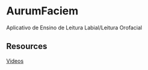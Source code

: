 # AurumFaciem
Aplicativo de Ensino de Leitura Labial/Leitura Orofacial

## Resources
[Videos](https://www.dropbox.com/sh/wabzehz0asenvu5/AACBQnJ9SFnlEhHIhS3Q9GRQa?dl=0 "dropbox folder")
